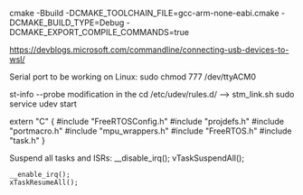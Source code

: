 cmake -Bbuild -DCMAKE_TOOLCHAIN_FILE=gcc-arm-none-eabi.cmake -DCMAKE_BUILD_TYPE=Debug -DCMAKE_EXPORT_COMPILE_COMMANDS=true

https://devblogs.microsoft.com/commandline/connecting-usb-devices-to-wsl/

Serial port to be working on Linux:
sudo chmod 777 /dev/ttyACM0

st-info --probe
modification in the cd /etc/udev/rules.d/  --> stm_link.sh
sudo service udev start

extern "C"
{
    #include "FreeRTOSConfig.h"
    #include "projdefs.h"
    #include "portmacro.h"
    #include "mpu_wrappers.h"
    #include "FreeRTOS.h"
    #include "task.h"
}

Suspend all tasks and ISRs:
    __disable_irq();
    vTaskSuspendAll();

    __enable_irq(); 
    xTaskResumeAll();